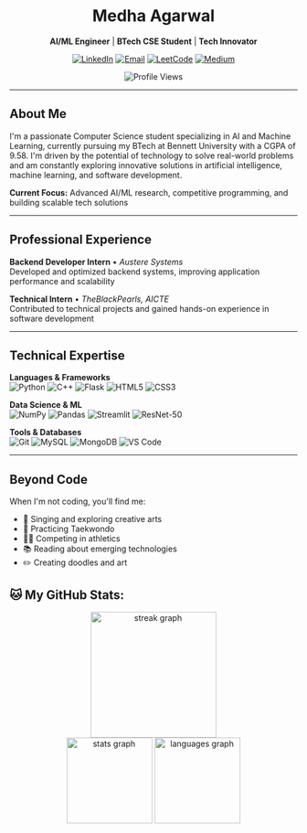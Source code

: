 <h1 align="center">Medha Agarwal</h1>

<p align="center">
<strong>AI/ML Engineer</strong> | <strong>BTech CSE Student</strong> | <strong>Tech Innovator</strong>
</p>

<p align="center">
<a href="https://www.linkedin.com/in/medha-agarwal-01b33725a/"><img src="https://img.shields.io/badge/LinkedIn-Connect-0077B5?style=flat&logo=linkedin" alt="LinkedIn"/></a>
<a href="mailto:medhaagarwal49@gmail.com"><img src="https://img.shields.io/badge/Email-Contact-D14836?style=flat&logo=gmail" alt="Email"/></a>
<a href="https://leetcode.com/medsss19"><img src="https://img.shields.io/badge/LeetCode-Profile-FFA116?style=flat&logo=leetcode" alt="LeetCode"/></a>
<a href="https://medium.com/@medss19"><img src="https://img.shields.io/badge/Medium-Articles-12100E?style=flat&logo=medium" alt="Medium"/></a>
</p>

<div align="center">
<img src="https://komarev.com/ghpvc/?username=medss19&color=blueviolet&style=flat" alt="Profile Views"/>
</div>

---

## About Me

I'm a passionate Computer Science student specializing in AI and Machine Learning, currently pursuing my BTech at Bennett University with a CGPA of 9.58. I'm driven by the potential of technology to solve real-world problems and am constantly exploring innovative solutions in artificial intelligence, machine learning, and software development.

**Current Focus:** Advanced AI/ML research, competitive programming, and building scalable tech solutions

---

## Professional Experience

**Backend Developer Intern** • *Austere Systems*  
Developed and optimized backend systems, improving application performance and scalability

**Technical Intern** • *TheBlackPearls, AICTE*  
Contributed to technical projects and gained hands-on experience in software development

---

## Technical Expertise

**Languages & Frameworks**  
![Python](https://img.shields.io/badge/Python-3776AB?style=flat&logo=python&logoColor=white)
![C++](https://img.shields.io/badge/C++-00599C?style=flat&logo=c%2B%2B&logoColor=white)
![Flask](https://img.shields.io/badge/Flask-000000?style=flat&logo=flask&logoColor=white)
![HTML5](https://img.shields.io/badge/HTML5-E34F26?style=flat&logo=html5&logoColor=white)
![CSS3](https://img.shields.io/badge/CSS3-1572B6?style=flat&logo=css3&logoColor=white)

**Data Science & ML**  
![NumPy](https://img.shields.io/badge/NumPy-013243?style=flat&logo=numpy&logoColor=white)
![Pandas](https://img.shields.io/badge/Pandas-150458?style=flat&logo=pandas&logoColor=white)
![Streamlit](https://img.shields.io/badge/Streamlit-FF4B4B?style=flat&logo=streamlit&logoColor=white)
![ResNet-50](https://img.shields.io/badge/ResNet--50-FF6F00?style=flat&logo=tensorflow&logoColor=white)

**Tools & Databases**  
![Git](https://img.shields.io/badge/Git-F05032?style=flat&logo=git&logoColor=white)
![MySQL](https://img.shields.io/badge/MySQL-4479A1?style=flat&logo=mysql&logoColor=white)
![MongoDB](https://img.shields.io/badge/MongoDB-47A248?style=flat&logo=mongodb&logoColor=white)
![VS Code](https://img.shields.io/badge/VS%20Code-007ACC?style=flat&logo=visual-studio-code&logoColor=white)

---

## Beyond Code

When I'm not coding, you'll find me:
- 🎵 Singing and exploring creative arts
- 🥋 Practicing Taekwondo
- 🏃‍♀️ Competing in athletics
- 📚 Reading about emerging technologies
- ✏️ Creating doodles and art

## 🐱 My GitHub Stats:

<div align="center">
  <img src="https://streak-stats.demolab.com?user=medss19&locale=en&mode=daily&theme=tokyonight&hide_border=false&border_radius=5&order=3" height="220" alt="streak graph" />
</div>
<div align="center">
  <img src="https://github-readme-stats.vercel.app/api?username=medss19&hide_title=false&hide_rank=false&show_icons=true&include_all_commits=true&count_private=true&disable_animations=false&theme=tokyonight&locale=en&hide_border=false" height="150" alt="stats graph"  />
  <img src="https://github-readme-stats.vercel.app/api/top-langs?username=medss19&locale=en&hide_title=false&layout=compact&card_width=320&langs_count=8&theme=tokyonight&hide_border=false" height="150" alt="languages graph"  />
</div>
